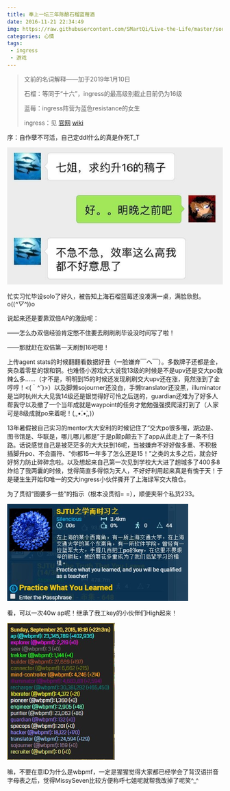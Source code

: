 ```yaml
---
title: 奉上一坛三年陈酿石榴蓝莓酒
date: 2016-11-21 22:34:49
img: https://raw.githubusercontent.com/SMartQi/Live-the-Life/master/source/gallery/ingress.jpg
categories: 心情
tags: 
 - ingress
 - 游戏
---
```


> 文前的名词解释——加于2019年1月10日
>
> 石榴：等同于“十六”，ingress的最高级别截止目前仍为16级
>
> 蓝莓：ingress阵营为蓝色resistance的女生
>
> ingress：见 [官网](https://www.ingress.com/) [wiki](https://zh.wikipedia.org/wiki/Ingress)



序：自作孽不可活，自己定ddl什么的真是作死T_T

![ingress1](https://raw.githubusercontent.com/SMartQi/Live-the-Life/master/source/gallery/ingress1.jpg) 



忙实习忙毕设solo了好久，被告知上海石榴蓝莓还没凑满一桌，满脸欣慰。 o((*^▽^*))o

说起来还是要靠双倍AP的激励呢：

——怎么办双倍经验肯定憋不住要去刷刷刷毕设没时间写了啦！

——那就赶在双倍第一天刷到16吧嗯！

上传agent stats的时候翻翻看数据好丑（一脸嫌弃￣へ￣）。多数牌子还都是金，夹杂着零星的银和铜。也难怪小游戏大大说我13级的时候是不是upv还是交大po数辣么多……（才不是，明明到15的时候还发现刷刷交大upv还在涨，竟然涨到了金哼哼！<(｀^´)>）以及脚懒sojourner还没白，手懒translator还没黑，illuminator是当时杭州大大见我14级还是银觉得好可怜之后送的，guardian还难为了好多人帮我守以及撤了一个当年成就是waypoint的任务才勉勉强强摸爬滚打到了（人家可是8级成就po来着呢！(,,•́.•̀,,)）

13年暑假被自己实习的mentor大大安利的时候记住了“交大po很多喔，湖边是、图书馆是、华联是，哪儿哪儿都是”于是p颠p颠去下了app从此走上了一条不归路。话说感觉自己是被茫茫多的大大扶到16呢，当被嫌弃不好好做多重、不积极插脚升po、不会画符、“你都15一年多了怎么还是15！”之类的太多之后，就会好好努力防止碎碎念啦。以及想起来自己第一次见到学校大大进了趟城多了400多8炸给了我两囊的时候，觉得简直多得惊为天人，不好好利用起来真是有愧于天！于是硬生生开始和唯一的交大ingress小伙伴撕开了上海绿军交大粮仓。

为了贯彻“图要多一些”的指示（根本没贯彻= =），顺便夹带个私货233。

 ![ingress2](https://raw.githubusercontent.com/SMartQi/Live-the-Life/master/source/gallery/ingress2.jpg)



看，可以一次40w ap呢！继承了我工key的小伙伴们High起来！

![ingress3](https://raw.githubusercontent.com/SMartQi/Live-the-Life/master/source/gallery/ingress3.jpg)



嘛，不要在意ID为什么是wbpmf，一定是猩猩觉得大家都已经学会了背汉语拼音字母表之后，觉得MissySeven比较方便称呼七姐呢就帮我改掉了呢笑^_^